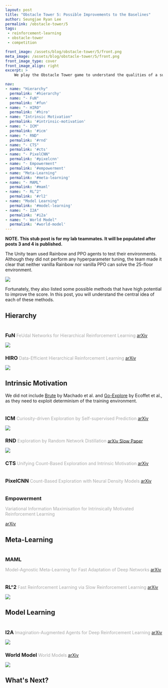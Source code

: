 ```yaml
---
layout: post
title: "Obstacle Tower 5: Possible Improvements to the Baselines"
author: Seungjae Ryan Lee
permalink: /obstacle-tower/5
tags:
 - reinforcement-learning
 - obstacle-tower
 - competition

front_image: /assets/blog/obstacle-tower/5/front.png
meta_image: /assets/blog/obstacle-tower/5/front.png
front_image_type: cover
front_image_align: right
excerpt: >
    We play the Obstacle Tower game to understand the qualities of a successful agent.

nav:
- name: "Hierarchy"
  permalink: '#hierarchy'
- name: "- FuN"
  permalink: '#fun'
- name: "- HIRO"
  permalink: '#hiro'
- name: "Intrinsic Motivation"
  permalink: '#intrinsic-motivation'
- name: "- ICM"
  permalink: '#icm'
- name: "- RND"
  permalink: '#rnd'
- name: "- CTS"
  permalink: '#cts'
- name: "- PixelCNN"
  permalink: '#pixelcnn'
- name: "- Empowerment"
  permalink: '#empowerment'
- name: "Meta-Learning"
  permalink: '#meta-learning'
- name: "- MAML"
  permalink: '#maml'
- name: "- RL^2"
  permalink: '#rl2'
- name: "Model Learning"
  permalink: '#model-learning'
- name: "- I2A"
  permalink: '#i2a'
- name: "- World Model"
  permalink: '#world-model'
---
```


<style type="text/css">
   h3 {
      margin-bottom: 0 !important;
   }
   h3 + p {
      color: darkgray !important;
   }
   h3, h3 + p {
      display: inline-block !important;
   }
</style>

**NOTE. This stub post is for my lab teammates. It will be populated after posts 3 and 4 is published.**

The Unity team used Rainbow and PPO agents to test their environments. Although they did not perform any hyperparameter tuning, the team made it clear that neither vanilla Rainbow nor vanilla PPO can solve the 25-floor environment.

<div class="mdl-grid">
  <div class="mdl-layout-spacer"></div>
  <div class="mdl-cell mdl-cell--6-col mdl-cell--6-col-desktop mdl-cell--4-col-tablet mdl-cell--12-col-phone mdl-cell--hide-phone">
    <img src="{{absolute_url}}/assets/blog/obstacle-tower/5/rnb_ppo.png">
  </div>
  <div class="mdl-layout-spacer"></div>
</div>

Fortunately, they also listed some possible methods that have high potential to improve the score. In this post, you will understand the central idea of each of these methods.

## Hierarchy

### FuN

FeUdal Networks for Hierarchical Reinforcement Learning

<a class="mdl-button mdl-js-button mdl-button--raised mdl-js-ripple-effect mdl-button--colored" href="https://arxiv.org/abs/1703.01161">
arXiv
</a>

<div class="mdl-grid">
  <div class="mdl-layout-spacer"></div>
  <div class="mdl-cell mdl-cell--12-col mdl-cell--12-col-desktop mdl-cell--8-col-tablet mdl-cell--12-col-phone mdl-cell--hide-phone">
    <img src="{{absolute_url}}/assets/blog/obstacle-tower/5/fun.png">
  </div>
  <div class="mdl-layout-spacer"></div>
</div>

### HIRO

Data-Efficient Hierarchical Reinforcement Learning

<a class="mdl-button mdl-js-button mdl-button--raised mdl-js-ripple-effect mdl-button--colored" href="https://arxiv.org/abs/1805.08296">
arXiv
</a>

<div class="mdl-grid">
  <div class="mdl-layout-spacer"></div>
  <div class="mdl-cell mdl-cell--12-col mdl-cell--12-col-desktop mdl-cell--8-col-tablet mdl-cell--12-col-phone mdl-cell--hide-phone">
    <img src="{{absolute_url}}/assets/blog/obstacle-tower/5/hiro.png">
  </div>
  <div class="mdl-layout-spacer"></div>
</div>

## Intrinsic Motivation

We did not include [Brute]() by Machado et al. and [Go-Explore]() by Ecoffet et al., as they need to exploit determinism of the training environment.

### ICM


Curiosity-driven Exploration by Self-supervised Prediction

<a class="mdl-button mdl-js-button mdl-button--raised mdl-js-ripple-effect mdl-button--colored" href="https://arxiv.org/abs/1705.05363">
arXiv
</a>

<div class="mdl-grid">
  <div class="mdl-layout-spacer"></div>
  <div class="mdl-cell mdl-cell--12-col mdl-cell--12-col-desktop mdl-cell--8-col-tablet mdl-cell--12-col-phone mdl-cell--hide-phone">
    <img src="{{absolute_url}}/assets/blog/obstacle-tower/5/icm.png">
  </div>
  <div class="mdl-layout-spacer"></div>
</div>

### RND

Exploration by Random Network Distillation

<a class="mdl-button mdl-js-button mdl-button--raised mdl-js-ripple-effect mdl-button--colored" href="https://arxiv.org/abs/1810.12894">
arXiv
</a>
<a class="mdl-button mdl-js-button mdl-button--raised mdl-js-ripple-effect mdl-button--colored" href="/slowpapers/exploration-by-random-network-distillation/">
Slow Paper
</a>

<div class="mdl-grid">
  <div class="mdl-layout-spacer"></div>
  <div class="mdl-cell mdl-cell--8-col mdl-cell--8-col-desktop mdl-cell--8-col-tablet mdl-cell--12-col-phone mdl-cell--hide-phone">
    <img src="{{absolute_url}}/assets/blog/obstacle-tower/5/rnd.png">
  </div>
  <div class="mdl-layout-spacer"></div>
</div>

### CTS

Unifying Count-Based Exploration and Intrinsic Motivation

<a class="mdl-button mdl-js-button mdl-button--raised mdl-js-ripple-effect mdl-button--colored" href="https://arxiv.org/abs/1606.01868">
arXiv
</a>

### PixelCNN

Count-Based Exploration with Neural Density Models

<a class="mdl-button mdl-js-button mdl-button--raised mdl-js-ripple-effect mdl-button--colored" href="https://arxiv.org/abs/1703.01310">
arXiv
</a>

### Empowerment

Variational Information Maximisation for Intrinsically Motivated Reinforcement Learning

<a class="mdl-button mdl-js-button mdl-button--raised mdl-js-ripple-effect mdl-button--colored" href="https://arxiv.org/abs/1509.08731">
arXiv
</a>

## Meta-Learning

### MAML

Model-Agnostic Meta-Learning for Fast Adaptation of Deep Networks

<a class="mdl-button mdl-js-button mdl-button--raised mdl-js-ripple-effect mdl-button--colored" href="https://arxiv.org/abs/1703.03400">
arXiv
</a>

### RL^2

Fast Reinforcement Learning via Slow Reinforcement Learning

<a class="mdl-button mdl-js-button mdl-button--raised mdl-js-ripple-effect mdl-button--colored" href="https://arxiv.org/abs/1611.02779">
arXiv
</a>

<div class="mdl-grid">
  <div class="mdl-layout-spacer"></div>
  <div class="mdl-cell mdl-cell--12-col mdl-cell--12-col-desktop mdl-cell--8-col-tablet mdl-cell--12-col-phone mdl-cell--hide-phone">
    <img src="{{absolute_url}}/assets/blog/obstacle-tower/5/rl^2.png">
  </div>
  <div class="mdl-layout-spacer"></div>
</div>

## Model Learning

### I2A

Imagination-Augmented Agents for Deep Reinforcement Learning

<a class="mdl-button mdl-js-button mdl-button--raised mdl-js-ripple-effect mdl-button--colored" href="https://arxiv.org/abs/1707.06203">
arXiv
</a>

<div class="mdl-grid">
  <div class="mdl-layout-spacer"></div>
  <div class="mdl-cell mdl-cell--12-col mdl-cell--12-col-desktop mdl-cell--8-col-tablet mdl-cell--12-col-phone mdl-cell--hide-phone">
    <img src="{{absolute_url}}/assets/blog/obstacle-tower/5/i2a.png">
  </div>
  <div class="mdl-layout-spacer"></div>
</div>

### World Model

World Models

<a class="mdl-button mdl-js-button mdl-button--raised mdl-js-ripple-effect mdl-button--colored" href="https://arxiv.org/abs/1803.10122">
arXiv
</a>

<div class="mdl-grid">
  <div class="mdl-layout-spacer"></div>
  <div class="mdl-cell mdl-cell--6-col mdl-cell--6-col-desktop mdl-cell--8-col-tablet mdl-cell--12-col-phone mdl-cell--hide-phone">
    <img src="{{absolute_url}}/assets/blog/obstacle-tower/5/world_model.png">
  </div>
  <div class="mdl-layout-spacer"></div>
</div>

## What's Next?
